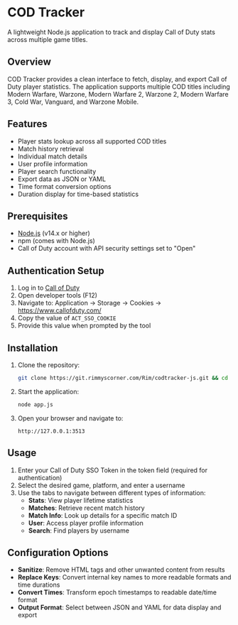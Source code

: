 # COD Tracker

A lightweight Node.js application to track and display Call of Duty stats across multiple game titles.

## Overview

COD Tracker provides a clean interface to fetch, display, and export Call of Duty player statistics. The application supports multiple COD titles including Modern Warfare, Warzone, Modern Warfare 2, Warzone 2, Modern Warfare 3, Cold War, Vanguard, and Warzone Mobile.

## Features

- Player stats lookup across all supported COD titles
- Match history retrieval
- Individual match details
- User profile information
- Player search functionality
- Export data as JSON or YAML
- Time format conversion options
- Duration display for time-based statistics

## Prerequisites

- [Node.js](https://nodejs.org/) (v14.x or higher)
- npm (comes with Node.js)
- Call of Duty account with API security settings set to "Open"

## Authentication Setup

1. Log in to [Call of Duty](https://profile.callofduty.com)
2. Open developer tools (F12)
3. Navigate to: Application → Storage → Cookies → https://www.callofduty.com/
4. Copy the value of `ACT_SSO_COOKIE`
5. Provide this value when prompted by the tool

## Installation

1. Clone the repository:
   ```bash
   git clone https://git.rimmyscorner.com/Rim/codtracker-js.git && cd codtracker-js
   ```

2. Start the application:
   ```bash
   node app.js
   ```

3. Open your browser and navigate to:
   ```
   http://127.0.0.1:3513
   ```

## Usage

1. Enter your Call of Duty SSO Token in the token field (required for authentication)
2. Select the desired game, platform, and enter a username
3. Use the tabs to navigate between different types of information:
   - **Stats**: View player lifetime statistics
   - **Matches**: Retrieve recent match history
   - **Match Info**: Look up details for a specific match ID
   - **User**: Access player profile information
   - **Search**: Find players by username

## Configuration Options

- **Sanitize**: Remove HTML tags and other unwanted content from results
- **Replace Keys**: Convert internal key names to more readable formats and time durations
- **Convert Times**: Transform epoch timestamps to readable date/time format
- **Output Format**: Select between JSON and YAML for data display and export
